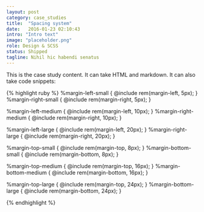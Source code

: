 ```yaml
---
layout: post
category: case_studies
title:  "Spacing system"
date:   2016-01-23 02:10:43
intro: "Intro text"
image: "placeholder.png"
role: Design & SCSS
status: Shipped
tagline: Nihil hic habendi senatus
---
```

This is the case study content. It can take HTML and markdown.
It can also take code snippets:

{% highlight ruby %}
%margin-left-small {
  @include rem(margin-left, 5px);
}
%margin-right-small {
  @include rem(margin-right, 5px);
}

%margin-left-medium {
  @include rem(margin-left, 10px);
}
%margin-right-medium {
  @include rem(margin-right, 10px);
}

%margin-left-large {
  @include rem(margin-left, 20px);
}
%margin-right-large {
  @include rem(margin-right, 20px);
}

%margin-top-small {
  @include rem(margin-top, 8px);
}
%margin-bottom-small {
  @include rem(margin-bottom, 8px);
}

%margin-top-medium {
  @include rem(margin-top, 16px);
}
%margin-bottom-medium {
  @include rem(margin-bottom, 16px);
}

%margin-top-large {
  @include rem(margin-top, 24px);
}
%margin-bottom-large {
  @include rem(margin-bottom, 24px);
}

{% endhighlight %}
